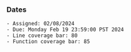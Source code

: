 ### Dates

    - Assigned: 02/08/2024
    - Due: Monday Feb 19 23:59:00 PST 2024
    - Line coverage bar: 80
    - Function coverage bar: 85
